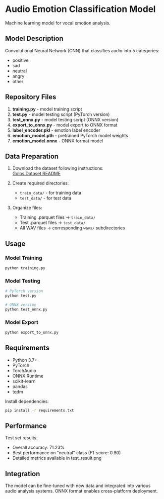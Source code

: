 # Audio Emotion Classification Model

Machine learning model for vocal emotion analysis.

## Model Description

Convolutional Neural Network (CNN) that classifies audio into 5 categories:
- positive
- sad  
- neutral
- angry
- other

## Repository Files

1. **training.py** - model training script
2. **test.py** - model testing script (PyTorch version)
3. **test_onnx.py** - model testing script (ONNX version)  
4. **export_to_onnx.py** - model export to ONNX format
5. **label_encoder.pkl** - emotion label encoder
6. **emotion_model.pth** - pretrained PyTorch model weights
7. **emotion_model.onnx** - ONNX format model

## Data Preparation

1. Download the dataset following instructions:  
   [Golos Dataset README](https://github.com/salute-developers/golos/blob/master/dusha/README.md)

2. Create required directories:
   - `train_data/` - for training data
   - `test_data/` - for test data

3. Organize files:
   - Training .parquet files → `train_data/`
   - Test .parquet files → `test_data/`
   - All WAV files → corresponding `wavs/` subdirectories

## Usage

### Model Training
```bash
python training.py
```

### Model Testing
```bash
# PyTorch version
python test.py

# ONNX version  
python test_onnx.py
```

### Model Export
```bash
python export_to_onnx.py
```

## Requirements

- Python 3.7+
- PyTorch
- TorchAudio  
- ONNX Runtime
- scikit-learn
- pandas
- tqdm

Install dependencies:
```bash
pip install -r requirements.txt
```

## Performance

Test set results:
- Overall accuracy: 71.23%
- Best performance on "neutral" class (F1-score: 0.80)
- Detailed metrics available in test_result.png

## Integration

The model can be fine-tuned with new data and integrated into various audio analysis systems. ONNX format enables cross-platform deployment.